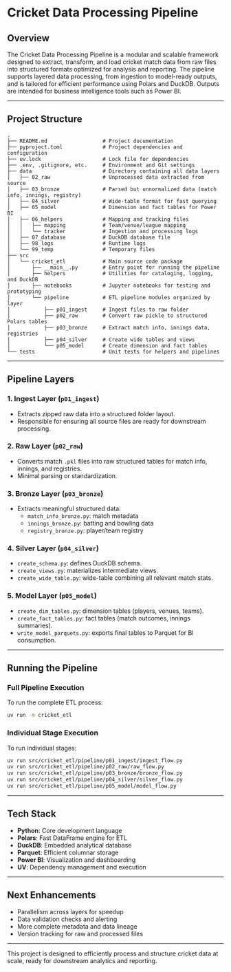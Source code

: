 # Cricket Data Processing Pipeline

## Overview

The Cricket Data Processing Pipeline is a modular and scalable framework designed to extract, transform, and load cricket match data from raw files into structured formats optimized for analysis and reporting. The pipeline supports layered data processing, from ingestion to model-ready outputs, and is tailored for efficient performance using Polars and DuckDB. Outputs are intended for business intelligence tools such as Power BI.

---

## Project Structure

```plaintext
.
├── README.md                  # Project documentation
├── pyproject.toml             # Project dependencies and configuration
├── uv.lock                    # Lock file for dependencies
├── .env, .gitignore, etc.     # Environment and Git settings
├── data                       # Directory containing all data layers
│   ├── 02_raw                 # Unprocessed data extracted from source
│   ├── 03_bronze              # Parsed but unnormalized data (match info, innings, registry)
│   ├── 04_silver              # Wide-table format for fast querying
│   ├── 05_model               # Dimension and fact tables for Power BI
│   ├── 06_helpers             # Mapping and tracking files
│   │   ├── mapping            # Team/venue/league mapping
│   │   └── tracker            # Ingestion and processing logs
│   ├── 07_database            # DuckDB database file
│   ├── 98_logs                # Runtime logs
│   └── 99_temp                # Temporary files
├── src
│   └── cricket_etl            # Main source code package
│       ├── __main__.py        # Entry point for running the pipeline
│       ├── helpers            # Utilities for cataloging, logging, and DuckDB
│       ├── notebooks          # Jupyter notebooks for testing and prototyping
│       └── pipeline           # ETL pipeline modules organized by layer
│           ├── p01_ingest     # Ingest files to raw folder
│           ├── p02_raw        # Convert raw pickle to structured Polars tables
│           ├── p03_bronze     # Extract match info, innings data, registries
│           ├── p04_silver     # Create wide tables and views
│           └── p05_model      # Create dimension and fact tables
└── tests                      # Unit tests for helpers and pipelines
```

---

## Pipeline Layers

### **1. Ingest Layer (`p01_ingest`)**

- Extracts zipped raw data into a structured folder layout.
- Responsible for ensuring all source files are ready for downstream processing.

### **2. Raw Layer (`p02_raw`)**

- Converts match `.pkl` files into raw structured tables for match info, innings, and registries.
- Minimal parsing or standardization.

### **3. Bronze Layer (`p03_bronze`)**

- Extracts meaningful structured data:
  - `match_info_bronze.py`: match metadata
  - `innings_bronze.py`: batting and bowling data
  - `registry_bronze.py`: player/team registry

### **4. Silver Layer (`p04_silver`)**

- `create_schema.py`: defines DuckDB schema.
- `create_views.py`: materializes intermediate views.
- `create_wide_table.py`: wide-table combining all relevant match stats.

### **5. Model Layer (`p05_model`)**

- `create_dim_tables.py`: dimension tables (players, venues, teams).
- `create_fact_tables.py`: fact tables (match outcomes, innings summaries).
- `write_model_parquets.py`: exports final tables to Parquet for BI consumption.

---

## Running the Pipeline

### **Full Pipeline Execution**

To run the complete ETL process:

```bash
uv run -m cricket_etl
```

### **Individual Stage Execution**

To run individual stages:

```bash
uv run src/cricket_etl/pipeline/p01_ingest/ingest_flow.py
uv run src/cricket_etl/pipeline/p02_raw/raw_flow.py
uv run src/cricket_etl/pipeline/p03_bronze/bronze_flow.py
uv run src/cricket_etl/pipeline/p04_silver/silver_flow.py
uv run src/cricket_etl/pipeline/p05_model/model_flow.py
```

---

## Tech Stack

- **Python**: Core development language
- **Polars**: Fast DataFrame engine for ETL
- **DuckDB**: Embedded analytical database
- **Parquet**: Efficient columnar storage
- **Power BI**: Visualization and dashboarding
- **UV**: Dependency management and execution

---

## Next Enhancements

- Parallelism across layers for speedup
- Data validation checks and alerting
- More complete metadata and data lineage
- Version tracking for raw and processed files

---

This project is designed to efficiently process and structure cricket data at scale, ready for downstream analytics and reporting.